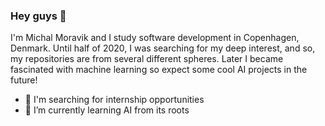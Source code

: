 ### Hey guys 👋
I'm Michal Moravik and I study software development in Copenhagen, Denmark. 
Until half of 2020, I was searching for my deep interest, and so, my repositories are from several different spheres. 
Later I became fascinated with machine learning so expect some cool AI projects in the future!

- 🔎 I'm searching for internship opportunities
- 🌱 I’m currently learning AI from its roots

